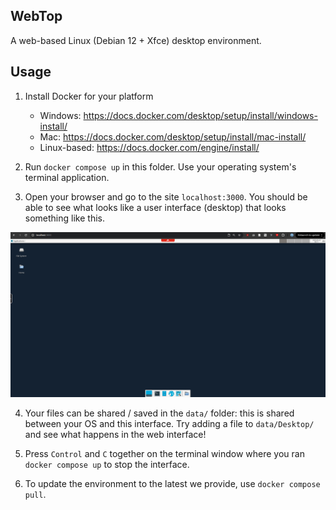 ## WebTop

A web-based Linux (Debian 12 + Xfce) desktop environment.

## Usage

1. Install Docker for your platform
      - Windows: https://docs.docker.com/desktop/setup/install/windows-install/
      - Mac: https://docs.docker.com/desktop/setup/install/mac-install/  
      - Linux-based: https://docs.docker.com/engine/install/

2. Run `docker compose up` in this folder. Use your operating system's terminal application. 

3. Open your browser and go to the site `localhost:3000`. You should be able to see what looks like a user interface (desktop) that looks something like this.

![desktop](images/desktop.png)

4. Your files can be shared / saved in the `data/` folder: this is shared between your OS and this interface. Try adding a file to `data/Desktop/` and see what happens in the web interface!

5. Press `Control` and `C` together on the terminal window where you ran `docker compose up` to stop the interface.


6. To update the environment to the latest we provide, use `docker compose pull`.